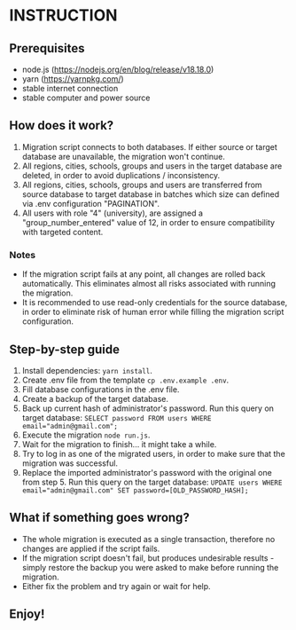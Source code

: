 # INSTRUCTION

## Prerequisites
- node.js (https://nodejs.org/en/blog/release/v18.18.0)
- yarn (https://yarnpkg.com/)
- stable internet connection
- stable computer and power source

## How does it work?
1. Migration script connects to both databases. If either source or target database are unavailable, the migration won't continue.
2. All regions, cities, schools, groups and users in the target database are deleted, in order to avoid duplications / inconsistency.
3. All regions, cities, schools, groups and users are transferred from source database to target database in batches which size can defined via .env configuration "PAGINATION". 
4. All users with role "4" (university), are assigned a "group_number_entered" value of 12, in order to ensure compatibility with targeted content. 

### Notes

- If the migration script fails at any point, all changes are rolled back automatically. This eliminates almost all risks associated with running the migration.
- It is recommended to use read-only credentials for the source database, in order to eliminate risk of human error while filling the migration script configuration.

## Step-by-step guide
1. Install dependencies: `yarn install`.
2. Create .env file from the template `cp .env.example .env`.
3. Fill database configurations in the .env file.
4. Create a backup of the target database.
5. Back up current hash of administrator's password. Run this query on target database: `SELECT password FROM users WHERE email="admin@gmail.com";`
6. Execute the migration `node run.js`.
7. Wait for the migration to finish... it might take a while.
8. Try to log in as one of the migrated users, in order to make sure that the migration was successful. 
9. Replace the imported administrator's password with the original one from step 5. Run this query on the target database: `UPDATE users WHERE email="admin@gmail.com" SET password=[OLD_PASSWORD_HASH];`

## What if something goes wrong?
- The whole migration is executed as a single transaction, therefore no changes are applied if the script fails.
- If the migration script doesn't fail, but produces undesirable results - simply restore the backup you were asked to make before running the migration.
- Either fix the problem and try again or wait for help.

## Enjoy! 

